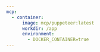 ```yaml
---
mcp:
  - container:
      image: mcp/puppeteer:latest
      workdir: /app
      environment:
        - DOCKER_CONTAINER=true
---
```


